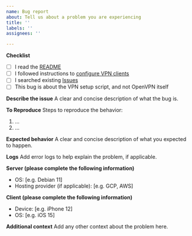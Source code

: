 ```yaml
---
name: Bug report
about: Tell us about a problem you are experiencing
title: ''
labels: ''
assignees: ''

---
```


**Checklist**

- [ ] I read the [README](https://github.com/hwdsl2/openvpn-install/blob/master/README.md)
- [ ] I followed instructions to [configure VPN clients](https://github.com/hwdsl2/openvpn-install/blob/master/docs/clients.md)
- [ ] I searched existing [Issues](https://github.com/hwdsl2/openvpn-install/issues?q=is%3Aissue)
- [ ] This bug is about the VPN setup script, and not OpenVPN itself

**Describe the issue**
A clear and concise description of what the bug is.

**To Reproduce**
Steps to reproduce the behavior:

1. ...
2. ...

**Expected behavior**
A clear and concise description of what you expected to happen.

**Logs**
Add error logs to help explain the problem, if applicable.

**Server (please complete the following information)**
- OS: [e.g. Debian 11]
- Hosting provider (if applicable): [e.g. GCP, AWS]

**Client (please complete the following information)**
- Device: [e.g. iPhone 12]
- OS: [e.g. iOS 15]

**Additional context**
Add any other context about the problem here.
